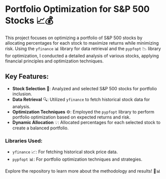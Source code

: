# Portfolio Optimization for S&P 500 Stocks 📈💰

This project focuses on optimizing a portfolio of S&P 500 stocks by allocating percentages for each stock to maximize returns while minimizing risk. Using the `yfinance` 📊 library for data retrieval and the `pypfopt` 📉 library for optimization, I conducted a detailed analysis of various stocks, applying financial principles and optimization techniques.

## Key Features:
- **Stock Selection** 🏦: Analyzed and selected S&P 500 stocks for portfolio inclusion.
- **Data Retrieval** 🔍: Utilized `yfinance` to fetch historical stock data for analysis.
- **Optimization Techniques** ⚙️: Employed the `pypfopt` library to perform portfolio optimization based on expected returns and risk.
- **Dynamic Allocation** 💡: Allocated percentages for each selected stock to create a balanced portfolio.

### Libraries Used:
- `yfinance` 📈: For fetching historical stock price data.
- `pypfopt` 📊: For portfolio optimization techniques and strategies.

Explore the repository to learn more about the methodology and results! 🚀📊
